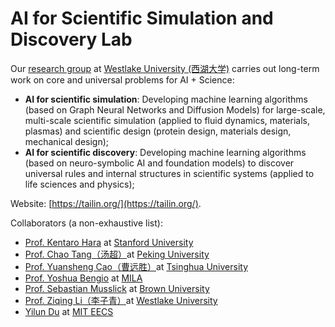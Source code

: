 # AI for Scientific Simulation and Discovery Lab

Our [research group](https://ai4s.lab.westlake.edu.cn/) at [Westlake University (西湖大学)](https://en.westlake.edu.cn/) carries out long-term work on core and universal problems for AI + Science:
- **AI for scientific simulation**: Developing machine learning algorithms (based on Graph Neural Networks and Diffusion Models) for large-scale, multi-scale scientific simulation (applied to fluid dynamics, materials, plasmas) and scientific design (protein design, materials design, mechanical design);
- **AI for scientific discovery**: Developing machine learning algorithms (based on neuro-symbolic AI and foundation models) to discover universal rules and internal structures in scientific systems (applied to life sciences and physics); 

Website: [https://tailin.org/](https://tailin.org/).

Collaborators (a non-exhaustive list):
- [Prof. Kentaro Hara](https://engineering.stanford.edu/people/ken-hara) at [Stanford University](https://www.stanford.edu/)
- [Prof. Chao Tang（汤超）](https://faculty.pku.edu.cn/tangchao/zh_CN/index.htm)at [Peking University](https://www.pku.edu.cn/)
- [Prof. Yuansheng Cao（曹远胜）](https://www.phys.tsinghua.edu.cn/phyen/info/1062/1716.htm)at [Tsinghua University](https://www.tsinghua.edu.cn/)
- [Prof. Yoshua Bengio](https://mila.quebec/en/person/bengio-yoshua/) at [MILA](https://mila.quebec/en/)
- [Prof. Sebastian Musslick](https://musslick.github.io/AER_website/) at [Brown University](https://www.brown.edu/)
- [Prof. Ziqing Li（李子青）](https://www.westlake.edu.cn/ffaculty/stan-zq-li.html)at [Westlake University](https://en.westlake.edu.cn/)
- [Yilun Du](https://yilundu.github.io/) at [MIT EECS](https://www.eecs.mit.edu/)
